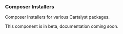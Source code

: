 ### Composer Installers

Composer Installers for various Cartalyst packages.

This component is in beta, documentation coming soon.